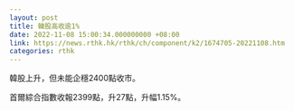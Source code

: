 ```yaml
---
layout: post
title: 韓股高收逾1%
date: 2022-11-08 15:00:34.000000000 +08:00
link: https://news.rthk.hk/rthk/ch/component/k2/1674705-20221108.htm
categories: rthk
---
```


韓股上升，但未能企穩2400點收市。

首爾綜合指數收報2399點，升27點，升幅1.15%。
